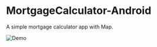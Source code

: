 # MortgageCalculator-Android
A simple mortgage calculator app with Map.

![Demo](https://github.com/gaurav51289/MortgageCalculator-Android/blob/master/MC.gif "Demo")

